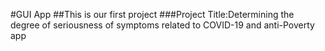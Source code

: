 #GUI App
##This is our first project
###Project Title:Determining the degree of seriousness of symptoms related to COVID-19 and anti-Poverty app